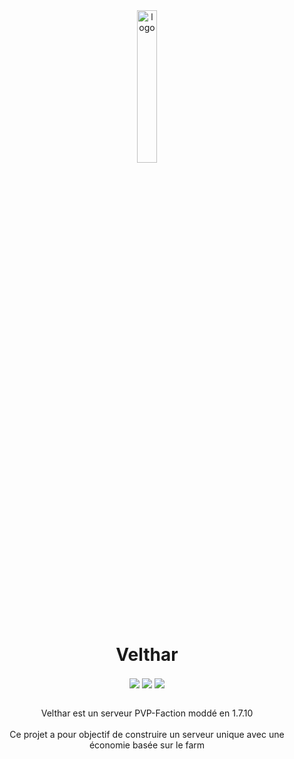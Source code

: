 <div align="center">

<img src="https://i.imgur.com/r22Q2DH.png" alt="logo" style="width:25%">

# Velthar

<div align="center" >
  <img align="center" src="https://img.shields.io/badge/minecraft-1.7.10-blue">
  <img align="center" src="https://img.shields.io/badge/maintainer-Venusia-orange">
  <img align="center" src="https://img.shields.io/maintenance/yes/9999">
</div>

<br>

Velthar est un serveur PVP-Faction moddé en 1.7.10
<br><br>
Ce projet a pour objectif de construire un serveur unique avec une économie basée sur le farm
